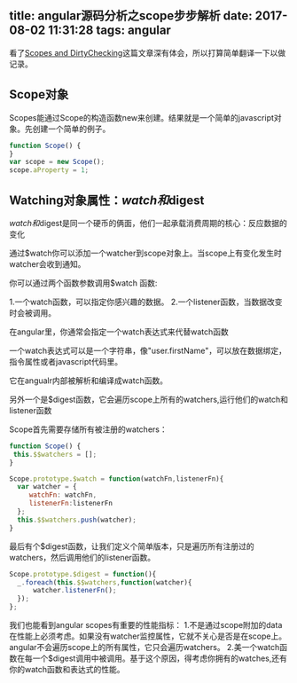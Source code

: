 title: angular源码分析之scope步步解析
date: 2017-08-02 11:31:28
tags: angular
---

看了[Scopes and DirtyChecking](https://teropa.info/build-your-own-angular/build_your_own_angularjs_sample.pdf)这篇文章深有体会，所以打算简单翻译一下以做记录。

## Scope对象

Scopes能通过Scope的构造函数new来创建。结果就是一个简单的javascript对象。先创建一个简单的例子。

```js
function Scope() {
}
var scope = new Scope();
scope.aProperty = 1;
```

## Watching对象属性：$watch和$digest

$watch和$digest是同一个硬币的俩面，他们一起承载消费周期的核心：反应数据的变化

通过$watch你可以添加一个watcher到scope对象上。当scope上有变化发生时watcher会收到通知。

你可以通过两个函数参数调用$watch 函数:

1.一个watch函数，可以指定你感兴趣的数据。
2.一个listener函数，当数据改变时会被调用。

在angular里，你通常会指定一个watch表达式来代替watch函数

一个watch表达式可以是一个字符串，像"user.firstName"，可以放在数据绑定，指令属性或者javascript代码里。

它在angualr内部被解析和编译成watch函数。

另外一个是$digest函数，它会遍历scope上所有的watchers,运行他们的watch和listener函数

Scope首先需要存储所有被注册的watchers：

```js
function Scope() {
 this.$$watchers = [];
}

Scope.prototype.$watch = function(watchFn,listenerFn){
  var watcher = {
     watchFn: watchFn,
     listenerFn:listenerFn
  };
  this.$$watchers.push(watcher);
}
```

最后有个$digest函数，让我们定义个简单版本，只是遍历所有注册过的watchers，然后调用他们的listener函数。

```js
Scope.prototype.$digest = function(){
  _.foreach(this.$$watchers,function(watcher){
      watcher.listenerFn();
  });
};
```

我们也能看到angular scopes有重要的性能指标：
1.不是通过scope附加的data在性能上必须考虑。如果没有watcher监控属性，它就不关心是否是在scope上。angular不会遍历scope上的所有属性，它只会遍历watchers。
2.美一个watch函数在每一个$digest调用中被调用。基于这个原因，得考虑你拥有的watches,还有你的watch函数和表达式的性能。
